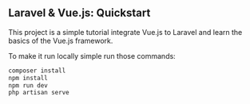 ## Laravel & Vue.js: Quickstart

This project is a simple tutorial integrate Vue.js to Laravel and learn the basics of the Vue.js framework.

To make it run locally simple run those commands:

```bat
composer install
npm install
npm run dev
php artisan serve
```